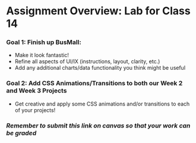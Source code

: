 # Assignment Overview: Lab for Class 14

### Goal 1: Finish up BusMall:

- Make it look fantastic!
- Refine all aspects of UI/IX (instructions, layout, clarity, etc.)
- Add any additional charts/data functionality you think might be useful

### Goal 2: Add CSS Animations/Transitions to both our Week 2 and Week 3 Projects

- Get creative and apply some CSS animations and/or transitions to each of your projects!

### *Remember to submit this link on canvas so that your work can be graded*
